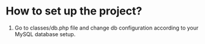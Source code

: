 # How to set up the project?

1. Go to classes/db.php file and change db configuration according to your MySQL database setup.